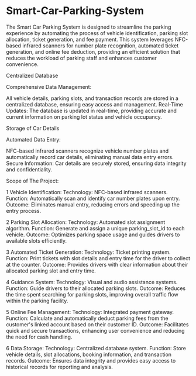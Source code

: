 # Smart-Car-Parking-System
   The Smart Car Parking System is designed to streamline the parking experience by automating the process of vehicle identification, 
   parking slot allocation, ticket generation, and fee payment. 
   This system leverages NFC-based infrared scanners for number plate recognition, 
   automated ticket generation, and online fee deduction, 
   providing an efficient solution that reduces the workload of parking staff and enhances customer convenience.



   
Centralized Database

Comprehensive Data Management:

All vehicle details, parking slots, and transaction records are stored in a centralized database, ensuring easy access and management.
Real-Time Updates: The database is updated in real-time, providing accurate and current information on parking lot status and vehicle occupancy.



Storage of Car Details

Automated Data Entry: 

NFC-based infrared scanners recognize vehicle number plates and automatically record car details, eliminating manual data entry errors.
Secure Information: Car details are securely stored, ensuring data integrity and confidentiality.




   
Scope of The Project:




1 Vehicle Identification:
Technology: NFC-based infrared scanners.
Function: Automatically scan and identify car number plates upon entry.
Outcome: Eliminates manual entry, reducing errors and speeding up the entry process.


2 Parking Slot Allocation:
Technology: Automated slot assignment algorithm.
Function: Generate and assign a unique parking_slot_id to each vehicle.
Outcome: Optimizes parking space usage and guides drivers to available slots efficiently.


3 Automated Ticket Generation:
Technology: Ticket printing system.
Function: Print tickets with slot details and entry time for the driver to collect at the counter.
Outcome: Provides drivers with clear information about their allocated parking slot and entry time.


4 Guidance System:
Technology: Visual and audio assistance systems.
Function: Guide drivers to their allocated parking slots.
Outcome: Reduces the time spent searching for parking slots, improving overall traffic flow within the parking facility.


5 Online Fee Management:
Technology: Integrated payment gateway.
Function: Calculate and automatically deduct parking fees from the customer's linked account based on their customer ID.
Outcome: Facilitates quick and secure transactions, enhancing user convenience and reducing the need for cash handling.


6 Data Storage:
Technology: Centralized database system.
Function: Store vehicle details, slot allocations, booking information, and transaction records.
Outcome: Ensures data integrity and provides easy access to historical records for reporting and analysis.
